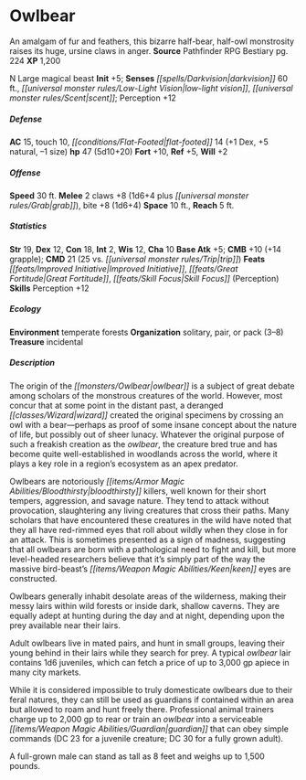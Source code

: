 ﻿---
cssclass: [monsters]
title1: Owlbear
desc_short: This beast has the general size and shape of a great bear, yet the head
  and feathers of an owl.
title2: Mythic Owlbear
CR: 5
MR: 2
sources:
- name: Mythic Adventures
  page: 213
  link: http://paizo.com/products/btpy8ywe?Pathfinder-Roleplaying-Game-Mythic-Adventures
XP: 1600
alignment: N
size: Large
type: magical beast
subtypes:
- mythic
initiative:
  bonus: 7
senses:
  darkvision: 60
  low-light vision: true
  scent: true
AC:
  AC: 17
  touch: 10
  flat_footed: 16
  components:
    dex: 1
    natural: 7
    size: -1
HP:
  HP: 67
  long: 5d10+40
saves:
  fort: 10
  ref: 5
  will: 2
DR:
- amount: 5
  weakness: epic
SR: 16
speeds:
  base: 30
attacks:
  melee:
  - - text: bite +9 (1d8+5)
      entries:
      - - damage: 1d8+5
      attack: bite
      bonus:
      - 9
    - text: 2 claws +9 (1d6+5 plus grab)
      entries:
      - - damage: 1d6+5
        - effect: grab
      count: 2
      attack: claws
      bonus:
      - 9
  special:
  - disorienting pounce
  - mythic power (2/day, surge +1d6)
  - pounce
  - rend (2 claws, 1d6+7)
space: 10
reach: 5
ability_scores:
  STR: 21
  DEX: 12
  CON: 18
  INT: 2
  WIS: 12
  CHA: 10
BAB: 5
CMB: 11
CMB_other: +15 grapple
CMD: 22
CMD_other: 26 vs. trip
feats:
- name: Great Fortitude
- is_mythic: true
  name: Improved Initiative
- name: Skill Focus (Perception)
skills:
  Perception: 12
ecology:
  environment: temperate forests
  organization: solitary, pair, or pack (3-8)
  treasure_type: incidental
special_abilities:
  Disorienting Pounce (Ex): A creature that a mythic owlbear hits when using its pounce
    ability is automatically staggered for 1 round.
desc_long: A mythic owlbear may have been created by a mythic mage, or adopted as
  the favored pet of a mythic druid. Though as short-tempered and bloodthirsty as
  other owlbears, a mythic owlbear has the sense to avoid or flee foes more powerful
  than itself.

---

# Owlbear
An amalgam of fur and feathers, this bizarre half-bear, half-owl monstrosity raises its huge, ursine claws in anger.
**Source** Pathfinder RPG Bestiary pg. 224
**XP** 1,200

N Large magical beast
**Init** +5; **Senses** _[[spells/Darkvision|darkvision]]_ 60 ft., _[[universal monster rules/Low-Light Vision|low-light vision]]_, _[[universal monster rules/Scent|scent]]_; Perception +12

##### Defense

**AC** 15, touch 10, _[[conditions/Flat-Footed|flat-footed]]_ 14 (+1 Dex, +5 natural, –1 size)
**hp** 47 (5d10+20)
**Fort** +10, **Ref** +5, **Will** +2

##### Offense
**Speed** 30 ft.
**Melee** 2 claws +8 (1d6+4 plus _[[universal monster rules/Grab|grab]]_), bite +8 (1d6+4)
**Space** 10 ft., **Reach** 5 ft.

##### Statistics
**Str** 19, **Dex** 12, **Con** 18, **Int** 2, **Wis** 12, **Cha** 10
**Base Atk** +5; **CMB** +10 (+14 grapple); **CMD** 21 (25 vs. _[[universal monster rules/Trip|trip]]_)
**Feats** _[[feats/Improved Initiative|Improved Initiative]]_, _[[feats/Great Fortitude|Great Fortitude]]_, _[[feats/Skill Focus|Skill Focus]]_ (Perception)
**Skills** Perception +12

##### Ecology

**Environment** temperate forests
**Organization** solitary, pair, or pack (3–8)
**Treasure** incidental

##### Description

The origin of the _[[monsters/Owlbear|owlbear]]_ is a subject of great debate among scholars of the monstrous creatures of the world. However, most concur that at some point in the distant past, a deranged _[[classes/Wizard|wizard]]_ created the original specimens by crossing an owl with a bear—perhaps as proof of some insane concept about the nature of life, but possibly out of sheer lunacy. Whatever the original purpose of such a freakish creation as the _owlbear_, the creature bred true and has become quite well-established in woodlands across the world, where it plays a key role in a region’s ecosystem as an apex predator.

Owlbears are notoriously _[[items/Armor Magic Abilities/Bloodthirsty|bloodthirsty]]_ killers, well known for their short tempers, aggression, and savage nature. They tend to attack without provocation, slaughtering any living creatures that cross their paths. Many scholars that have encountered these creatures in the wild have noted that they all have red-rimmed eyes that roll about wildly when they close in for an attack. This is sometimes presented as a sign of madness, suggesting that all owlbears are born with a pathological need to fight and kill, but more level-headed researchers believe that it’s simply part of the way the massive bird-beast’s _[[items/Weapon Magic Abilities/Keen|keen]]_ eyes are constructed.

Owlbears generally inhabit desolate areas of the wilderness, making their messy lairs within wild forests or inside dark, shallow caverns. They are equally adept at hunting during the day and at night, depending upon the prey available near their lairs.

Adult owlbears live in mated pairs, and hunt in small groups, leaving their young behind in their lairs while they search for prey. A typical _owlbear_ lair contains 1d6 juveniles, which can fetch a price of up to 3,000 gp apiece in many city markets.

While it is considered impossible to truly domesticate owlbears due to their feral natures, they can still be used as guardians if contained within an area but allowed to roam and hunt freely there. Professional animal trainers charge up to 2,000 gp to rear or train an _owlbear_ into a serviceable _[[items/Weapon Magic Abilities/Guardian|guardian]]_ that can obey simple commands (DC 23 for a juvenile creature; DC 30 for a fully grown adult).

A full-grown male can stand as tall as 8 feet and weighs up to 1,500 pounds.